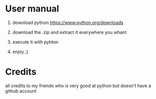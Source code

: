 # User manual
1) download python https://www.python.org/downloads

2) download the .zip and extract it everywhere you whant

3) execute it with pyhton

4) enjoy ;)


# Credits 
all credits to my friends who is very good at python but doesn't have a github account
